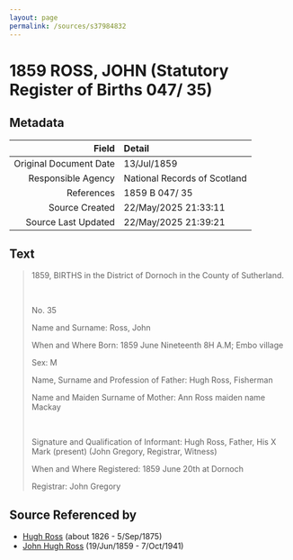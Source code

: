 ```yaml
---
layout: page
permalink: /sources/s37984832
---
```


# 1859 ROSS, JOHN (Statutory Register of Births 047/ 35)

## Metadata
Field | Detail
---:|:---
Original Document Date | 13/Jul/1859
Responsible Agency | National Records of Scotland
References | 1859 B 047/ 35
Source Created | 22/May/2025 21:33:11
Source Last Updated | 22/May/2025 21:39:21

## Text

> 1859, BIRTHS in the District of Dornoch in the County of Sutherland.
>
> <br/>
>
> No. 35
>
> Name and Surname: Ross, John
>
> When and Where Born: 1859 June Nineteenth 8H A.M; Embo village
>
> Sex: M
>
> Name, Surname and Profession of Father: Hugh Ross, Fisherman
>
> Name and Maiden Surname of Mother: Ann Ross maiden name Mackay
>
> <br/>
>
> Signature and Qualification of Informant: Hugh Ross, Father, His X Mark (present) (John Gregory, Registrar, Witness)
>
> When and Where Registered: 1859 June 20th at Dornoch
>
> Registrar: John Gregory
>

## Source Referenced by

* [Hugh Ross](../people/@10594034@-hugh-ross-b1826-d1875-9-5.md) (about 1826 - 5/Sep/1875)
* [John Hugh Ross](../people/@75057664@-john-hugh-ross-b1859-6-19-d1941-10-7.md) (19/Jun/1859 - 7/Oct/1941)

